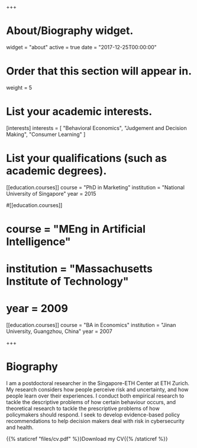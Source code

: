 +++
# About/Biography widget.
widget = "about"
active = true
date = "2017-12-25T00:00:00"

# Order that this section will appear in.
weight = 5

# List your academic interests.
[interests]
  interests = [
    "Behavioral Economics",
    "Judgement and Decision Making",
    "Consumer Learning"
  ]

# List your qualifications (such as academic degrees).
[[education.courses]]
  course = "PhD in Marketing"
  institution = "National University of Singapore"
  year = 2015

#[[education.courses]]
#  course = "MEng in Artificial Intelligence"
#  institution = "Massachusetts Institute of Technology"
#  year = 2009

[[education.courses]]
  course = "BA in Economics"
  institution = "Jinan University, Guangzhou, China"
  year = 2007
 
+++

# Biography

I am a postdoctoral researcher in the Singapore-ETH Center at ETH Zurich. My research considers how people perceive risk and uncertainty, and how people learn over their experiences. I conduct both empirical research to tackle the descriptive problems of how certain behaviour occurs, and theoretical research to tackle the prescriptive problems of how policymakers should respond. I seek to develop evidence-based policy recommendations to help decision makers deal with risk in cybersecurity and health.

{{% staticref "files/cv.pdf" %}}Download my CV{{% /staticref %}}
